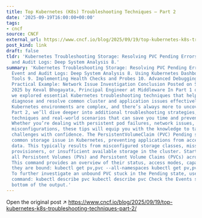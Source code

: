 ```yaml
---
title: Top Kubernetes (K8s) Troubleshooting Techniques – Part 2
date: '2025-09-19T16:00:00+00:00'
tags:
- cncf
source: CNCF
external_url: https://www.cncf.io/blog/2025/09/19/top-kubernetes-k8s-troubleshooting-techniques-part-2/
post_kind: link
draft: false
tldr: 'Kubernetes Troubleshooting Storage: Resolving PVC Pending Errors 7. Using Event
  and Audit Logs: Deep System Analysis 8.'
summary: 'Kubernetes Troubleshooting Storage: Resolving PVC Pending Errors 7. Using
  Event and Audit Logs: Deep System Analysis 8. Using Kubernetes Dashboard and Visual
  Tools 9. Implementing Health Checks and Probes 10. Advanced Debugging Techniques
  Practical Example: Network Issue Investigation Conclusion Posted on September 19,
  2025 by Keval Bhogayata, Principal Engineer at Middleware In Part 1 of our series,
  we explored essential Kubernetes troubleshooting techniques that help DevOps engineers
  diagnose and resolve common cluster and application issues effectively. However,
  Kubernetes environments are complex, and there’s always more to uncover. In this
  Part 2, we’ll dive deeper into additional troubleshooting strategies, covering advanced
  techniques and real-world scenarios that can save you time and prevent downtime.
  Whether you’re dealing with persistent pod failures, network issues, or cluster
  misconfigurations, these tips will equip you with the knowledge to tackle Kubernetes
  challenges with confidence. The PersistentVolumeClaim (PVC) Pending status is a
  common storage issue in Kubernetes, preventing applications from accessing persistent
  data. This typically results from misconfigured storage classes, missing volume
  provisioners, or insufficient available storage in the cluster. Start by listing
  all Persistent Volumes (PVs) and Persistent Volume Claims (PVCs) across all namespaces.
  This command provides an overview of their status, access modes, capacity, and whether
  they are bound: kubectl get pv,pvc --all-namespaces kubectl get pv,pvc --all-namespaces
  To further investigate an unbound PVC stuck in the Pending state, use the following
  command: kubectl describe pvc kubectl describe pvc Check the Events section at the
  bottom of the output.'
---
```

Open the original post ↗ https://www.cncf.io/blog/2025/09/19/top-kubernetes-k8s-troubleshooting-techniques-part-2/
